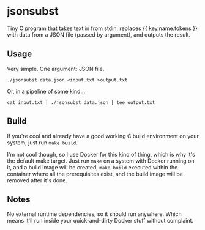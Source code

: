 # jsonsubst

Tiny C program that takes text in from stdin, replaces {{ key.name.tokens }} with data from a JSON file (passed by argument), and outputs the result.

## Usage
Very simple. One argument: JSON file.

`./jsonsubst data.json <input.txt >output.txt`

Or, in a pipeline of some kind...

`cat input.txt | ./jsonsubst data.json | tee output.txt`

## Build
If you're cool and already have a good working C build environment on your system, just run `make build`.

I'm not cool though, so I use Docker for this kind of thing, which is why it's the default make target. Just run `make` on a system with Docker running on it, and a build image will be created, `make build` executed within the container where all the prerequisites exist, and the build image will be removed after it's done.

## Notes
No external runtime dependencies, so it should run anywhere. Which means it'll run inside your quick-and-dirty Docker stuff without complaint.
